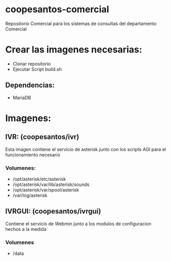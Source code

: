 # coopesantos-comercial
Repositorio Comercial para los sistemas de consultas del departamento Comercial 


# Crear las imagenes necesarias:

- Clonar repositorio
- Ejecutar Script build.sh

## Dependencias:

- MariaDB

# Imagenes:

## IVR: (coopesantos/ivr)

Esta imagen contiene el servicio de asterisk junto con los scripts AGI para el funcionamiento necesario

### Volumenes:

- /opt/asterisk/etc/asterisk
- /opt/asterisk/var/lib/asterisk/sounds
- /opt/asterisk/var/spool/asterisk
- /var/log/asterisk

## IVRGUI: (coopesantos/ivrgui)

Contiene el servicio de Webmin junto a los modulos de configuracion hechos a la medida 

### Volumenes

- /data

